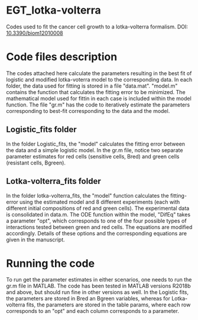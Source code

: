 # EGT_lotka-volterra
Codes used to fit the cancer cell growth to a lotka-volterra formalism. DOI: [10.3390/biom12010008](https://www.mdpi.com/2218-273X/12/1/8)

# Code files description
The codes attached here calculate the parameters resulting in the best fit of logistic and modified lotka-voterra model to the corresponding data. In each folder, the data used for fitting is stored in a file "data.mat". "model.m" contains the function that calculates the fitting error to be minimized. The mathematical model used for fittin in each case is included within the model function. The file "gr.m" has the code to iteratively estimate the parameters corresponding to best-fit corresponding to the data and the model. 

## Logistic_fits folder
In the folder Logistic_fits, the "model" calculates the fitting error between the data and a simple logistic model. In the gr.m file, notice two separate parameter estimates for red cells (sensitive cells, Bred) and green cells (resistant cells, Bgreen).

## Lotka-volterra_fits folder
In the folder lotka-volterra_fits, the "model" function calculates the fitting-error using the estimated model and 8 different experiments (each with different initial compositions of red and green cells). The experimental data is consolidated in data.m. The ODE function within the model, "DifEq" takes a parameter "opt", which corresponds to one of the four possible types of interactions tested between green and red cells. The equations are modified accordingly. Details of these options and the corresponding equations are given in the manuscript.

# Running the code
To run get the parameter estimates in either scenarios, one needs to run the gr.m file in MATLAB. The code has been tested in MATLAB versions R2018b and above, but should run fine in other versions as well. In the Logistic fits, the parameters are stored in Bred an Bgreen variables, whereas for Lotka-volterra fits, the parameters are stored in the table params, where each row corresponds to an "opt" and each column corresponds to a parameter. 
